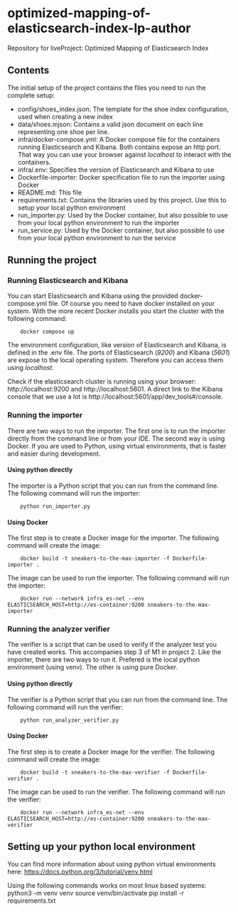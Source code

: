 # optimized-mapping-of-elasticsearch-index-lp-author
Repository for liveProject: Optimized Mapping of Elasticsearch Index

## Contents
The initial setup of the project contains the files you need to run the complete setup:
- config/shoes_index.json: The template for the shoe index configuration, used when creating a new index
- data/shoes.mjson:  Contains a valid json document on each line representing one shoe per line.
- infra/docker-compose.yml: A Docker compose file for the containers running Elasticsearch and Kibana. Both contains expose an http port. That way you can use your browser against _localhost_ to interact with the containers.
- infra/.env: Specifies the version of Elasticsearch and Kibana to use
- Dockerfile-importer: Docker specification file to run the importer using Docker
- README.md: This file
- requirements.txt: Contains the libraries used by this project. Use this to setup your local python environment
- run_importer.py: Used by the Docker container, but also possible to use from your local python environment to run the importer
- run_service.py: Used by the Docker container, but also possible to use from your local python environment to run the service

## Running the project
### Running Elasticsearch and Kibana
You can start Elasticsearch and Kibana using the provided docker-compose.yml file. Of course you need to have docker
installed on your system. With the more recent Docker installs you start the cluster with the following command:
```shell
    docker compose up
```
The environment configuration, like version of Elasticsearch and Kibana, is defined in the .env file. The ports of 
Elasticsearch (_9200_) and Kibana (_5601_) are expose to the local operating system. Therefore you can access them using
_localhost_.

Check if the elasticsearch cluster is running using your browser: http://localhost:9200 and http://localhost:5601. A 
direct link to the Kibana console that we use a lot is http://localhost:5601/app/dev_tools#/console.

### Running the importer
There are two ways to run the importer. The first one is to run the importer directly from the command line or from your IDE. The second way is using Docker. If you are used to Python, using virtual environments, that is faster and easier during development.
#### Using python directly
The importer is a Python script that you can run from the command line. The following command will run the importer:
```shell
    python run_importer.py
```
#### Using Docker
The first step is to create a Docker image for the importer. The following command will create the image:
```shell
    docker build -t sneakers-to-the-max-importer -f Dockerfile-importer .
```
The image can be used to run the importer. The following command will run the importer:
```shell
    docker run --network infra_es-net --env ELASTICSEARCH_HOST=http://es-container:9200 sneakers-to-the-max-importer
```

### Running the analyzer verifier
The verifier is a script that can be used to verify if the analyzer test you have created works. This accompanies step 3 of M1 in project 2. Like the importer, there are two ways to run it. Prefered is the local python environment (using venv). The other is using pure Docker.
#### Using python directly
The verifier is a Python script that you can run from the command line. The following command will run the verifier:
```shell
    python run_analyzer_verifier.py
```
#### Using Docker
The first step is to create a Docker image for the verifier. The following command will create the image:
```shell
    docker build -t sneakers-to-the-max-verifier -f Dockerfile-verifier .
```
The image can be used to run the verifier. The following command will run the verifier:
```shell
    docker run --network infra_es-net --env ELASTICSEARCH_HOST=http://es-container:9200 sneakers-to-the-max-verifier
```

## Setting up your python local environment
You can find more information about using python virtual environments here:
https://docs.python.org/3/tutorial/venv.html

Using the following commands works on most linux based systems:
python3 -m venv venv
source venv/bin/activate
pip install -r requirements.txt
